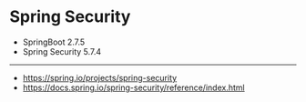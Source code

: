 # Spring Security 

- SpringBoot 2.7.5
- Spring Security 5.7.4
---

- https://spring.io/projects/spring-security  
- https://docs.spring.io/spring-security/reference/index.html
